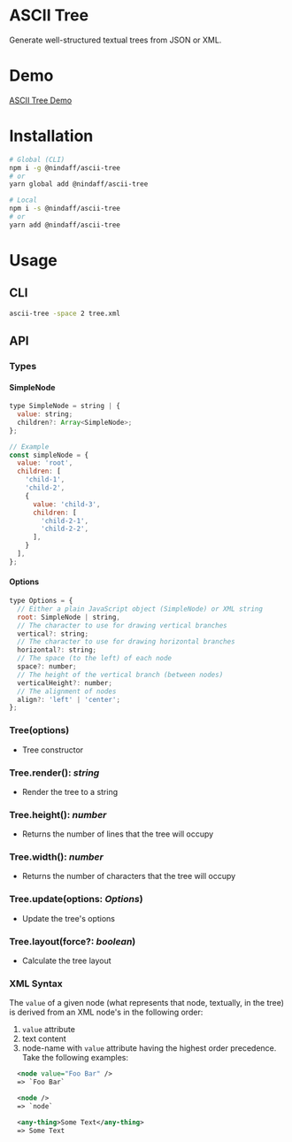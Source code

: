 # ASCII Tree

Generate well-structured textual trees from JSON or XML.

# Demo
[ASCII Tree Demo](https://nickpisacane.github.io/AsciiTree)

# Installation

```sh
# Global (CLI)
npm i -g @nindaff/ascii-tree
# or
yarn global add @nindaff/ascii-tree

# Local
npm i -s @nindaff/ascii-tree
# or
yarn add @nindaff/ascii-tree
```

# Usage

## CLI

```sh
ascii-tree -space 2 tree.xml
```

## API

### Types
#### SimpleNode
```js
type SimpleNode = string | {
  value: string;
  children?: Array<SimpleNode>;
};

// Example
const simpleNode = {
  value: 'root',
  children: [
    'child-1',
    'child-2',
    {
      value: 'child-3',
      children: [
        'child-2-1',
        'child-2-2',
      ],
    }
  ],
};
```

#### Options
```js
type Options = {
  // Either a plain JavaScript object (SimpleNode) or XML string
  root: SimpleNode | string,
  // The character to use for drawing vertical branches
  vertical?: string;
  // The character to use for drawing horizontal branches
  horizontal?: string;
  // The space (to the left) of each node
  space?: number;
  // The height of the vertical branch (between nodes)
  verticalHeight?: number;
  // The alignment of nodes
  align?: 'left' | 'center';
};
```

### Tree(options)
* Tree constructor

### Tree.render(): *string*
* Render the tree to a string

### Tree.height(): *number*
* Returns the number of lines that the tree will occupy

### Tree.width(): *number*
* Returns the number of characters that the tree will occupy

### Tree.update(options: *Options*)
* Update the tree's options

### Tree.layout(force?: *boolean*)
* Calculate the tree layout

### XML Syntax
The `value` of a given node (what represents that node, textually, in the tree)
is derived from an XML node's in the following order:
 1. `value` attribute
 2. text content
 3. node-name
with `value` attribute having the highest order precedence. Take the following
examples:
```xml
  <node value="Foo Bar" />
  => `Foo Bar`

  <node />
  => `node`

  <any-thing>Some Text</any-thing>
  => Some Text
```
